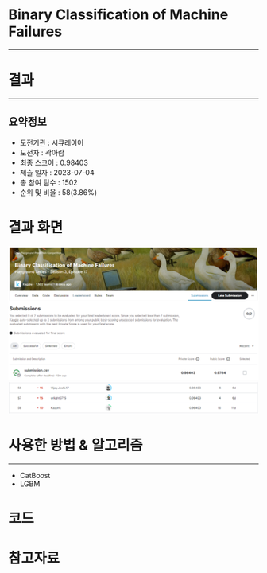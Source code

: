 # Binary Classification of Machine Failures
***
# 결과
***
## 요약정보
- 도전기관 : 시큐레이어
- 도전자 : 곽아람
- 최종 스코어 : 0.98403
- 제출 일자 : 2023-07-04
- 총 참여 팀수 : 1502
- 순위 및 비율 : 58(3.86%)

# 결과 화면
<img src="https://github.com/Arammmmm/kaggle/blob/fec49b83c8f493fcb62b61aaa3f0ffb863fa3822/Binary%20Classification%20of%20Machine%20Failures/img/score.png">
<img src="https://github.com/Arammmmm/kaggle/blob/1e3472c25bfe9a82fcfb4504c757dc3a301f44ff/Binary%20Classification%20of%20Machine%20Failures/img/leaderboard.png">

# 사용한 방법 & 알고리즘
***
- CatBoost
- LGBM

# 코드

# 참고자료
